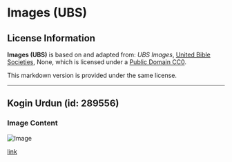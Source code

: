 # Images (UBS)

## License Information

**Images (UBS)** is based on and adapted from: _UBS Images_, [United Bible Societies](https://unitedbiblesocieties.org/), None, which is licensed under a [Public Domain CC0](https://creativecommons.org/public-domain/cc0/).

This markdown version is provided under the same license.



--------------------------------

## Kogin Urdun (id: 289556)

### Image Content

![Image](https://cdn.aquifer.bible/aquifer-content/resources/Media/JordanRiver.jpg)

[link](https://cdn.aquifer.bible/aquifer-content/resources/Media/JordanRiver.jpg)


